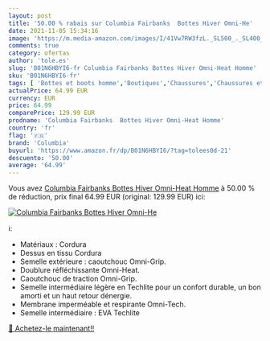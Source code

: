 ```yaml
---
layout: post
title: '50.00 % rabais sur Columbia Fairbanks  Bottes Hiver Omni-He'
date: 2021-11-05 15:34:16
image: 'https://m.media-amazon.com/images/I/41Vw7RW3fzL._SL500_._SL400_.jpg'
comments: true
category: ofertas
author: 'tole.es'
slug: 'B01N6HBYI6-fr Columbia Fairbanks Bottes Hiver Omni-Heat Homme'
sku: 'B01N6HBYI6-fr'
tags: [ 'Bottes et boots homme','Boutiques','Chaussures','Chaussures et Sacs','Chaussures homme','Custom Stores','columbia', ]
actualPrice: 64.99 EUR
currency: EUR
price: 64.99
comparePrice: 129.99 EUR
prodname: 'Columbia Fairbanks  Bottes Hiver Omni-Heat Homme'
country: 'fr'
flag: '🇫🇷'
brand: 'Columbia'
buyurl: 'https://www.amazon.fr/dp/B01N6HBYI6/?tag=tolees0d-21'
descuento: '50.00'
average: '64.99'
---
```


Vous avez [Columbia Fairbanks  Bottes Hiver Omni-Heat Homme](https://www.amazon.fr/dp/B01N6HBYI6/?tag=tolees0d-21)  à  50.00 % de réduction, prix final  64.99 EUR (original: 129.99 EUR) ici:

[![Columbia Fairbanks  Bottes Hiver Omni-He](https://m.media-amazon.com/images/I/41Vw7RW3fzL._SL500_._SL400_.jpg)](https://www.amazon.fr/dp/B01N6HBYI6/?tag=tolees0d-21)

ℹ️:

- Matériaux : Cordura
- Dessus en tissu Cordura
- Semelle extérieure : caoutchouc Omni-Grip.
- Doublure réfléchissante Omni-Heat.
- Caoutchouc de traction Omni-Grip.
- Semelle intermédiaire légère en Techlite pour un confort durable, un bon amorti et un haut retour dénergie.
- Membrane imperméable et respirante Omni-Tech.
- Semelle intermédiaire : EVA Techlite

[🛒 Achetez-le maintenant!!](https://www.amazon.fr/dp/B01N6HBYI6/?tag=tolees0d-21)
